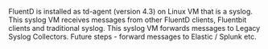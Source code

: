 FluentD  is installed as td-agent (version 4.3) on Linux VM that is a syslog.
This syslog VM receives messages from other FluentD clients, Fluentbit clients and traditional syslog.
This syslog VM forwards messages to Legacy Syslog Collectors.
Future steps - forward messages to Elastic / Splunk etc.
